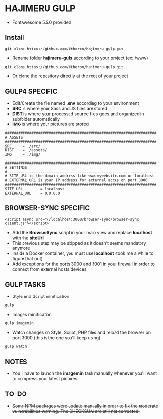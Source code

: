 # HAJIMERU GULP
- FontAwesome 5.5.0 provided

## Install
```
git clone https://github.com/Utheron/hajimeru-gulp.git
```
- Rename folder **hajimeru-gulp** according to your project (ex: /www)
```
git clone https://github.com/Utheron/hajimeru-gulp.git .
```
- Or clone the repository directly at the root of your project

## GULP4 SPECIFIC
- Edit/Create the file named **.env** according to your environment
- **SRC** is where your Sass and JS files are stored
- **DIST** is where your processed source files goes and organized in subfolder automatically
- **IMG** is where your pictures are stored
```
#####################################################################
# ASSETS
#####################################################################
SRC     = ./src/
DIST    = ./assets/
IMG     = ./img/
```
```
#####################################################################
# SETTINGS
# -------------------------------------------------------------------
# SITE_URL is the domain address like www.mywebsite.com or localhost
# EXTERNAL_URL is your IP address for external acces on port 3000
#####################################################################
SITE_URL        = localhost
EXTERNAL_URL    = 0.0.0.0
```
## BROWSER-SYNC SPECIFIC
```
<script async src="//localhost:3000/browser-sync/browser-sync-client.js"></script>
```
- Add the **BrowserSync** script in your main view and replace **localhost** with the **siteUrl**
- This previous step may be skipped as it doesn't seems mandatory anymore
- Inside a Docker container, you must use **localhost** (took me a while to figure that out)
- Add exceptions for the ports 3000 and 3001 in your firewall in order to connect from external hosts/devices

## GULP TASKS
- Style and Script minification
```
gulp
```
- Images minification
```
gulp imagemin
```
- Watch changes on Style, Script, PHP files and reload the browser on port 3000 (this is the one you'll keep using)
```
gulp watch
```

## NOTES
- You'll have to launch the **imagemin** task manually whenever you'll want to compress your latest pictures.

## TO-DO
- ~~Some NPM packages were update manually in order to fix the moderate vulnerabilities warning. The CHECKSUM are still not corrected.~~